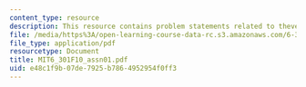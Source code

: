 ```yaml
---
content_type: resource
description: This resource contains problem statements related to thevenin resistance.
file: /media/https%3A/open-learning-course-data-rc.s3.amazonaws.com/6-301-solid-state-circuits-fall-2010/e48c1f9b07de7925b7864952954f0ff3_MIT6_301F10_assn01.pdf
file_type: application/pdf
resourcetype: Document
title: MIT6_301F10_assn01.pdf
uid: e48c1f9b-07de-7925-b786-4952954f0ff3
---
```

